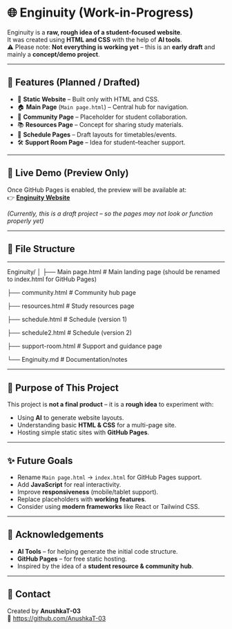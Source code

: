 # 🌐 Enginuity (Work-in-Progress)

Enginuity is a **raw, rough idea of a student-focused website**.  
It was created using **HTML and CSS** with the help of **AI tools**.  
⚠️ Please note: **Not everything is working yet** – this is an **early draft** and mainly a **concept/demo project**.

---

## 📌 Features (Planned / Drafted)

- 🎨 **Static Website** – Built only with HTML and CSS.  
- 🏠 **Main Page** (`Main page.html`) – Central hub for navigation.  
- 👥 **Community Page** – Placeholder for student collaboration.  
- 📚 **Resources Page** – Concept for sharing study materials.  
- 📅 **Schedule Pages** – Draft layouts for timetables/events.  
- 🛠 **Support Room Page** – Idea for student–teacher support.  

---

## 🚀 Live Demo (Preview Only)

Once GitHub Pages is enabled, the preview will be available at:  
👉 **[Enginuity Website](https://anushkat-03.github.io/Enginuity/)**  

*(Currently, this is a draft project – so the pages may not look or function properly yet)*  

---

## 📂 File Structure

---
Enginuity/
│
├── Main page.html        # Main landing page (should be renamed to index.html for GitHub Pages)

├── community.html        # Community hub page

├── resources.html        # Study resources page

├── schedule.html         # Schedule (version 1)

├── schedule2.html        # Schedule (version 2)

├── support-room.html     # Support and guidance page

└── Enginuity.md          # Documentation/notes




---

## 🎯 Purpose of This Project

This project is **not a final product** – it is a **rough idea** to experiment with:
- Using **AI** to generate website layouts.  
- Understanding basic **HTML & CSS** for a multi-page site.  
- Hosting simple static sites with **GitHub Pages**.  

---

## ✨ Future Goals

- Rename `Main page.html` → `index.html` for GitHub Pages support.  
- Add **JavaScript** for real interactivity.  
- Improve **responsiveness** (mobile/tablet support).  
- Replace placeholders with **working features**.  
- Consider using **modern frameworks** like React or Tailwind CSS.  

---

## 🙌 Acknowledgements

- **AI Tools** – for helping generate the initial code structure.  
- **GitHub Pages** – for free static hosting.  
- Inspired by the idea of a **student resource & community hub**.  

---

## 📧 Contact

Created by **AnushkaT-03**  
🔗 https://github.com/AnushkaT-03



